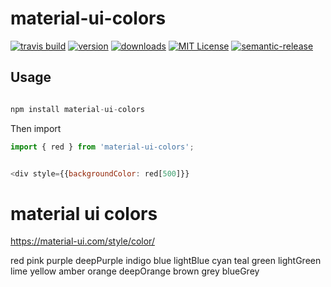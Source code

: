 # material-ui-colors

[![travis build](https://img.shields.io/travis/gaithoben/material-ui-colors.svg?style=flat-square)](https://travis-ci.org/gaithoben/material-ui-colors)
[![version](https://img.shields.io/npm/v/material-ui-colors.svg?style=flat-square)](http://npm.im/material-ui-colors)
[![downloads](https://img.shields.io/npm/dm/material-ui-colors.svg?style=flat-square)](http://npm-stat.com/charts.html?package=material-ui-colors&from=2015-08-01)
[![MIT License](https://img.shields.io/npm/l/material-ui-colors.svg?style=flat-square)](http://opensource.org/licenses/MIT)
[![semantic-release](https://img.shields.io/badge/%20%20%F0%9F%93%A6%F0%9F%9A%80-semantic--release-e10079.svg?style=flat-square)](https://github.com/semantic-release/semantic-release)

## Usage

```javascript

npm install material-ui-colors
```

Then import

```javascript
import { red } from 'material-ui-colors';


<div style={{backgroundColor: red[500]}}
```

# material ui colors

https://material-ui.com/style/color/

red
pink
purple
deepPurple
indigo
blue
lightBlue
cyan
teal
green
lightGreen
lime
yellow
amber
orange
deepOrange
brown
grey
blueGrey
